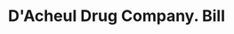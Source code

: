 ---
doi: 10.7916/D8612BBM
date_other: '1890'
date_other_textual: 1890-1899
form: printed ephemera
genre:
- Invoices
name:
- D'Acheul Drug Company
object_in_context_url: https://biggert.cul.columbia.edu/items/view/ave_biggert_00741
subject_hierarchical_geographic:
- Butte City, Montana, United States
subject_name:
- D'Acheul Drug Company
title: D'Acheul Drug Company. Bill
sort_title: D'Acheul Drug Company. Bill
call_number: ave_biggert_00741
coordinates:
- 46.006388888888885,-112.52972222222222
pid: ave_biggert_00741
identifiers: ave_biggert_00741
thumbnail: https://derivativo-2.library.columbia.edu/iiif/2/ldpd:345303/full/!256,256/0/native.jpg
permalink: /biggert/ave_biggert_00741/
layout: iiif-image-page
---